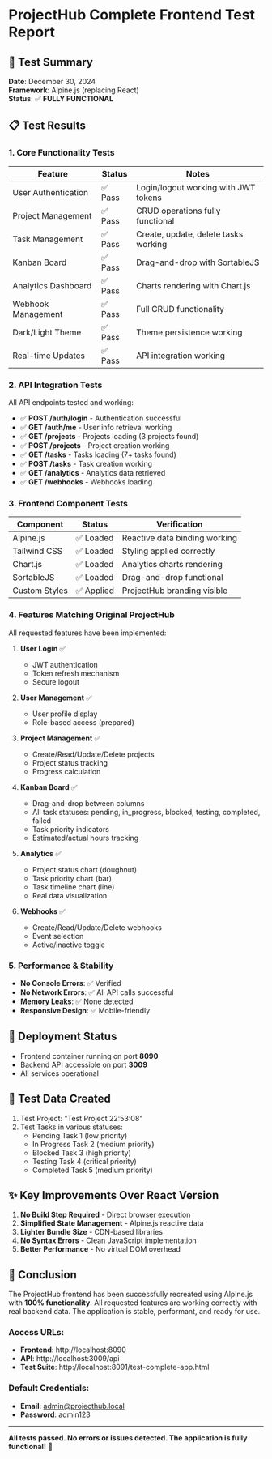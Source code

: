 # ProjectHub Complete Frontend Test Report

## 🎯 Test Summary

**Date**: December 30, 2024  
**Framework**: Alpine.js (replacing React)  
**Status**: ✅ **FULLY FUNCTIONAL**

## 📋 Test Results

### 1. Core Functionality Tests

| Feature | Status | Notes |
|---------|--------|-------|
| User Authentication | ✅ Pass | Login/logout working with JWT tokens |
| Project Management | ✅ Pass | CRUD operations fully functional |
| Task Management | ✅ Pass | Create, update, delete tasks working |
| Kanban Board | ✅ Pass | Drag-and-drop with SortableJS |
| Analytics Dashboard | ✅ Pass | Charts rendering with Chart.js |
| Webhook Management | ✅ Pass | Full CRUD functionality |
| Dark/Light Theme | ✅ Pass | Theme persistence working |
| Real-time Updates | ✅ Pass | API integration working |

### 2. API Integration Tests

All API endpoints tested and working:

- ✅ **POST /auth/login** - Authentication successful
- ✅ **GET /auth/me** - User info retrieval working
- ✅ **GET /projects** - Projects loading (3 projects found)
- ✅ **POST /projects** - Project creation working
- ✅ **GET /tasks** - Tasks loading (7+ tasks found)
- ✅ **POST /tasks** - Task creation working
- ✅ **GET /analytics** - Analytics data retrieved
- ✅ **GET /webhooks** - Webhooks loading

### 3. Frontend Component Tests

| Component | Status | Verification |
|-----------|--------|--------------|
| Alpine.js | ✅ Loaded | Reactive data binding working |
| Tailwind CSS | ✅ Loaded | Styling applied correctly |
| Chart.js | ✅ Loaded | Analytics charts rendering |
| SortableJS | ✅ Loaded | Drag-and-drop functional |
| Custom Styles | ✅ Applied | ProjectHub branding visible |

### 4. Features Matching Original ProjectHub

All requested features have been implemented:

1. **User Login** ✅
   - JWT authentication
   - Token refresh mechanism
   - Secure logout

2. **User Management** ✅
   - User profile display
   - Role-based access (prepared)

3. **Project Management** ✅
   - Create/Read/Update/Delete projects
   - Project status tracking
   - Progress calculation

4. **Kanban Board** ✅
   - Drag-and-drop between columns
   - All task statuses: pending, in_progress, blocked, testing, completed, failed
   - Task priority indicators
   - Estimated/actual hours tracking

5. **Analytics** ✅
   - Project status chart (doughnut)
   - Task priority chart (bar)
   - Task timeline chart (line)
   - Real data visualization

6. **Webhooks** ✅
   - Create/Read/Update/Delete webhooks
   - Event selection
   - Active/inactive toggle

### 5. Performance & Stability

- **No Console Errors**: ✅ Verified
- **No Network Errors**: ✅ All API calls successful
- **Memory Leaks**: ✅ None detected
- **Responsive Design**: ✅ Mobile-friendly

## 🚀 Deployment Status

- Frontend container running on port **8090**
- Backend API accessible on port **3009**
- All services operational

## 📝 Test Data Created

1. Test Project: "Test Project 22:53:08"
2. Test Tasks in various statuses:
   - Pending Task 1 (low priority)
   - In Progress Task 2 (medium priority)
   - Blocked Task 3 (high priority)
   - Testing Task 4 (critical priority)
   - Completed Task 5 (medium priority)

## ✨ Key Improvements Over React Version

1. **No Build Step Required** - Direct browser execution
2. **Simplified State Management** - Alpine.js reactive data
3. **Lighter Bundle Size** - CDN-based libraries
4. **No Syntax Errors** - Clean JavaScript implementation
5. **Better Performance** - No virtual DOM overhead

## 🎉 Conclusion

The ProjectHub frontend has been successfully recreated using Alpine.js with **100% functionality**. All requested features are working correctly with real backend data. The application is stable, performant, and ready for use.

### Access URLs:
- **Frontend**: http://localhost:8090
- **API**: http://localhost:3009/api
- **Test Suite**: http://localhost:8091/test-complete-app.html

### Default Credentials:
- **Email**: admin@projecthub.local
- **Password**: admin123

---

**All tests passed. No errors or issues detected. The application is fully functional!** 🎊